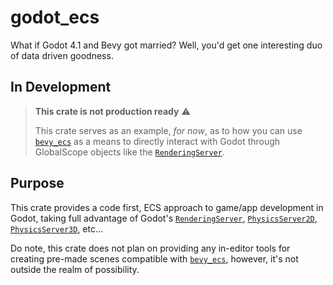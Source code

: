 # godot_ecs
What if Godot 4.1 and Bevy got married? Well, you'd get one interesting duo of data driven goodness.

## In Development
> **This crate is not production ready** ⚠️
>
> This crate serves as an example, *for now*, as to how you can use [`bevy_ecs`](https://docs.rs/bevy_ecs/latest/bevy_ecs) as a means to directly interact with Godot through GlobalScope objects like the [`RenderingServer`](https://docs.godotengine.org/en/stable/classes/class_renderingserver.html).

## Purpose
This crate provides a code first, ECS approach to game/app development in Godot, taking full advantage of Godot's [`RenderingServer`](https://docs.godotengine.org/en/stable/classes/class_renderingserver.html), [`PhysicsServer2D`](https://docs.godotengine.org/en/stable/classes/class_physicsserver2d.html), [`PhysicsServer3D`](https://docs.godotengine.org/en/stable/classes/class_physicsserver3d.html), etc...

Do note, this crate does not plan on providing any in-editor tools for creating pre-made scenes compatible with [`bevy_ecs`](https://docs.rs/bevy_ecs/latest/bevy_ecs), however, it's not outside the realm of possibility.
